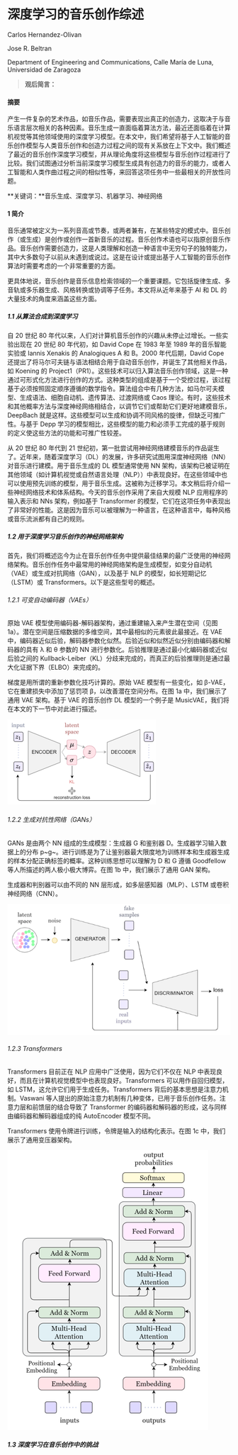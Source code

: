 # 深度学习的音乐创作综述

Carlos Hernandez-Olivan

Jose R. Beltran

Department of Engineering and Communications, Calle María de Luna, Universidad de Zaragoza

> **观后简言：**
>
> 

#### 摘要

产生一件复杂的艺术作品，如音乐作品，需要表现出真正的创造力，这取决于与音乐语言层次相关的各种因素。音乐生成一直面临着算法方法，最近还面临着在计算机视觉等其他领域使用的深度学习模型。在本文中，我们希望将基于人工智能的音乐创作模型与人类音乐创作和创造力过程之间的现有关系放在上下文中。我们概述了最近的音乐创作深度学习模型，并从理论角度将这些模型与音乐创作过程进行了比较。我们试图通过分析当前深度学习模型生成具有创造力的音乐的能力，或者人工智能和人类作曲过程之间的相似性等，来回答这项任务中一些最相关的开放性问题。

**关键词：**音乐生成、深度学习、机器学习、神经网络



#### 1 简介

音乐通常被定义为一系列音高或节奏，或两者兼有，在某些特定的模式中。音乐创作（或生成）是创作或创作一首新音乐的过程。音乐创作术语也可以指原创音乐作品。音乐创作需要创造力，这是人类理解和创造一种语言中无穷句子的独特能力，其中大多数句子以前从未遇到或说过。这是在设计或提出基于人工智能的音乐创作算法时需要考虑的一个非常重要的方面。

更具体地说，音乐创作是音乐信息检索领域的一个重要课题。它包括旋律生成、多音轨或多乐器生成、风格转换或协调等子任务。本文将从近年来基于 AI 和 DL 的大量技术的角度来涵盖这些方面。

##### 1.1 从算法合成到深度学习

自 20 世纪 80 年代以来，人们对计算机音乐创作的兴趣从未停止过增长。一些实验出现在 20 世纪 80 年代初，如 David Cope 在 1983 年至 1989 年的音乐智能实验或 Iannis Xenakis 的 Analogiques A 和 B。2000 年代后期，David Cope 还提出了将马尔可夫链与语法相结合用于自动音乐创作，并诞生了其他相关作品，如 Koening 的 Project1（PR1）。这些技术可以归入算法音乐创作领域，这是一种通过可形式化方法进行创作的方式。这种类型的组成是基于一个受控过程，该过程基于必须按照固定顺序遵循的数学指令。算法组合中有几种方法，如马尔可夫模型、生成语法、细胞自动机、遗传算法、过渡网络或 Caos 理论。有时，这些技术和其他概率方法与深度神经网络相结合，以调节它们或帮助它们更好地建模音乐，DeepBach 就是这样。这些模型可以生成和协调不同风格的旋律，但缺乏可推广性。与基于 Depp 学习的模型相比，这些模型的能力和必须手工完成的基于规则的定义使这些方法的功能和可推广性较差。

从 20 世纪 80 年代到 21 世纪初，第一批尝试用神经网络建模音乐的作品诞生了。近年来，随着深度学习（DL）的发展，许多研究试图用深度神经网络（NN）对音乐进行建模。用于音乐生成的 DL 模型通常使用 NN 架构，该架构已被证明在其他领域（如计算机视觉或自然语言处理（NLP））中表现良好。在这些领域中也可以使用预先训练的模型，用于音乐生成。这被称为迁移学习。本文稍后将介绍一些神经网络技术和体系结构。今天的音乐创作采用了来自大规模 NLP 应用程序的输入表示和 NNs 架构，例如基于 Transformer 的模型，它们在这项任务中表现出了非常好的性能。这是因为音乐可以被理解为一种语言，在这种语言中，每种风格或音乐流派都有自己的规则。

##### 1.2 用于深度学习音乐创作的神经网络架构

首先，我们将概述迄今为止在音乐创作任务中提供最佳结果的最广泛使用的神经网络架构。音乐创作任务中最常用的神经网络架构是生成模型，如变分自动机（VAE）或生成对抗网络（GAN），以及基于 NLP 的模型，如长短期记忆（LSTM）或 Transformers。以下是这些型号的概述。

###### 1.2.1 可变自动编码器（VAEs）

原始 VAE 模型使用编码器-解码器架构，通过重建输入来产生潜在空间（见图 1a）。潜在空间是压缩数据的多维空间，其中最相似的元素彼此最接近。在 VAE 中，编码器近似后验，解码器参数化似然。后验近似和似然近似分别由编码器和解码器的具有 λ 和 θ 参数的 NN 进行参数化。后验推理是通过最小化编码器或近似后验之间的 Kullback-Leiber（KL）分歧来完成的，而真正的后验推理则是通过最大化证据下界（ELBO）来完成的。

梯度是用所谓的重新参数化技巧计算的。原始 VAE 模型有一些变化，如 β-VAE，它在重建损失中添加了惩罚项 β，以改善潜在空间分布。在图 1a 中，我们展示了通用 VAE 架构。基于 VAE 的音乐创作 DL 模型的一个例子是 MusicVAE，我们将在本文的下一节中对此进行描述。

![图 1a](img/1a.png)

###### 1.2.2 生成对抗性网络（GANs）

GANs 是由两个 NN 组成的生成模型：生成器 G 和鉴别器 D。生成器学习输入数据上的分布 p~g~。进行训练是为了让鉴别器最大限度地为训练样本和生成器生成的样本分配正确标签的概率。这种训练思想可以理解为 D 和 G 遵循 Goodfellow 等人所描述的两人极小极大博弈。在图 1b 中，我们展示了通用 GAN 架构。

生成器和判别器可以由不同的 NN 层形成，如多层感知器（MLP）、LSTM 或卷积神经网络（CNN）。

![图 1b](img/1b.png)

###### 1.2.3 Transformers

Transformers 目前正在 NLP 应用中广泛使用，因为它们不仅在 NLP 中表现良好，而且在计算机视觉模型中也表现良好。Transformers 可以用作自回归模型，如 LSTM，这允许它们用于生成任务。Transformers 背后的基本思想是注意力机制。Vaswani 等人提出的原始注意力机制有几种变体，已用于音乐创作任务。注意力层和前馈层的结合导致了 Transformer 的编码器和解码器的形成，这与同样由编码器和解码器组成的纯 AutoEncoder 模型不同。

Transformers 使用令牌进行训练，令牌是输入的结构化表示。在图 1c 中，我们展示了通用变压器架构。

![图 1c](img/1c.png)

##### 1.3 深度学习在音乐创作中的挑战